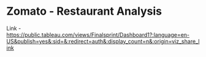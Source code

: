 # Zomato - Restaurant Analysis
Link - https://public.tableau.com/views/Finalsprint/Dashboard1?:language=en-US&publish=yes&:sid=&:redirect=auth&:display_count=n&:origin=viz_share_link
